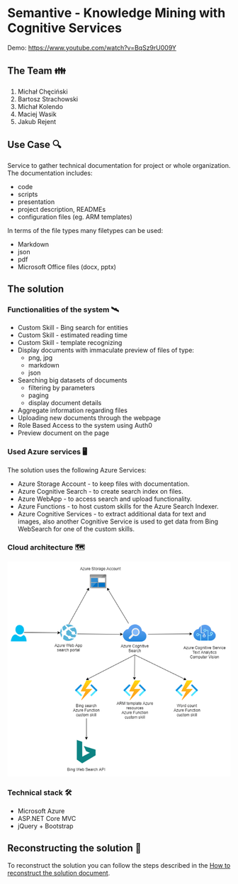 # Semantive - Knowledge Mining with Cognitive Services

Demo: https://www.youtube.com/watch?v=BqSz9rU009Y

## The Team :family:

1. Michał Chęciński 
2. Bartosz Strachowski
3. Michał Kolendo
4. Maciej Wasik
5. Jakub Rejent


## Use Case :mag:

Service to gather technical documentation for project or whole organization. The documentation includes:

- code
- scripts
- presentation
- project description, READMEs
- configuration files (eg. ARM templates)

In terms of the file types many filetypes can be used:

- Markdown
- json
- pdf
- Microsoft Office files (docx, pptx)

## The solution
### Functionalities of the system :artificial_satellite:

- Custom Skill - Bing search for entities
- Custom Skill - estimated reading time
- Custom Skill - template recognizing
- Display documents with immaculate preview of files of type:
  - png, jpg
  - markdown
  - json
- Searching big datasets of documents
  - filtering by parameters
  - paging
  - display document details
- Aggregate information regarding files
- Uploading new documents through the webpage
- Role Based Access to the system using Auth0
- Preview document on the page

### Used Azure services :desktop_computer:

The solution uses the following Azure Services:

- Azure Storage Account - to keep files with documentation.
- Azure Cognitive Search - to create search index on files.
- Azure WebApp - to access search and upload functionality.
- Azure Functions - to host custom skills for the Azure Search Indexer.
- Azure Cognitive Services - to extract additional data for text and images, also another Cognitive Service is used to get data from Bing WebSearch for one of the custom skills.

### Cloud architecture :world_map:

![image](https://github.com/michalchecinski/AI-on-Microsoft-Azure-knowledge-mining/blob/master/images/arch_semantive_azure.png?raw=true)



### Technical stack :hammer_and_wrench:

- Microsoft Azure
- ASP.NET Core MVC
- jQuery + Bootstrap 

## Reconstructing the solution :construction_worker:

To reconstruct the solution you can follow the steps described in the [How to reconstruct the solution document](https://github.com/michalchecinski/AI-on-Microsoft-Azure-knowledge-mining/blob/master/How%20to%20reconstruct%20the%20solution.md).


